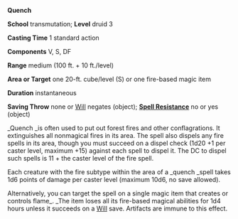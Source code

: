  **Quench**

**School** transmutation; **Level** druid 3

**Casting Time** 1 standard action

**Components** V, S, DF

**Range** medium (100 ft. + 10 ft./level)

**Area or Target** one 20-ft. cube/level (S) or one fire-based magic item

**Duration** instantaneous

**Saving Throw** none or [Will](../combat.md#_will) negates (object); **[Spell Resistance](../glossary.md#_spell-resistance)** no or yes (object)

_Quench _is often used to put out forest fires and other conflagrations. It extinguishes all nonmagical fires in its area. The spell also dispels any fire spells in its area, though you must succeed on a dispel check (1d20 +1 per caster level, maximum +15) against each spell to dispel it. The DC to dispel such spells is 11 + the caster level of the fire spell.

Each creature with the fire subtype within the area of a _quench _spell takes 1d6 points of damage per caster level (maximum 10d6, no save allowed).

Alternatively, you can target the spell on a single magic item that creates or controls flame_. _The item loses all its fire-based magical abilities for 1d4 hours unless it succeeds on a [Will](../combat.md#_will) save. Artifacts are immune to this effect.


